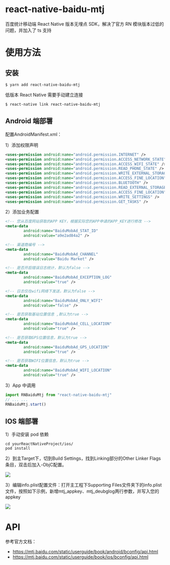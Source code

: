 
# react-native-baidu-mtj

百度统计移动端 React Native 版本无埋点 SDK，解决了官方 RN 模块版本过低的问题，并加入了 ts 支持

# 使用方法

## 安装

`$ yarn add react-native-baidu-mtj`

低版本 React Native 需要手动建立连接

`$ react-native link react-native-baidu-mtj`

## Android 端部署

配置AndroidManifest.xml：

1）添加权限声明

```xml
<uses-permission android:name="android.permission.INTERNET" />
<uses-permission android:name="android.permission.ACCESS_NETWORK_STATE" />
<uses-permission android:name="android.permission.ACCESS_WIFI_STATE" />
<uses-permission android:name="android.permission.READ_PHONE_STATE" />
<uses-permission android:name="android.permission.WRITE_EXTERNAL_STORAGE" />
<uses-permission android:name="android.permission.ACCESS_FINE_LOCATION" />
<uses-permission android:name="android.permission.BLUETOOTH" />
<uses-permission android:name="android.permission.READ_EXTERNAL_STORAGE" />
<uses-permission android:name="android.permission.ACCESS_FINE_LOCATION" />
<uses-permission android:name="android.permission.WRITE_SETTINGS" />
<uses-permission android:name="android.permission.GET_TASKS" />
```

2）添加业务配置

```xml
<!-- 您从百度网站获取的APP KEY，根据实际您的APP申请的APP_KEY进行修改 -->
<meta-data
		android:name="BaiduMobAd_STAT_ID"
		android:value="a9e2ad84a2" /> 

<!-- 渠道商编号 -->
<meta-data
		android:name="BaiduMobAd_CHANNEL"
		android:value="Baidu Market" />

<!-- 是否开启错误日志统计，默认为false -->
<meta-data
		android:name="BaiduMobAd_EXCEPTION_LOG"
		android:value="true" />

<!-- 日志仅在wifi网络下发送，默认为false -->
<meta-data
		android:name="BaiduMobAd_ONLY_WIFI"
		android:value="false" />

<!-- 是否获取基站位置信息 ,默认为true -->
<meta-data
		android:name="BaiduMobAd_CELL_LOCATION"
		android:value="true" />

<!-- 是否获取GPS位置信息，默认为true -->
<meta-data
		android:name="BaiduMobAd_GPS_LOCATION"
		android:value="true" />

<!-- 是否获取WIFI位置信息，默认为true -->
<meta-data
		android:name="BaiduMobAd_WIFI_LOCATION"
		android:value="true" />
```

3）App 中调用

```js
import RNBaiduMtj from "react-native-baidu-mtj"
// ... ...
RNBaiduMtj.start()
```

## IOS 端部署

1）手动安装 pod 依赖

```shell
cd yourReactNativeProject/ios/
pod install
```

2）到主Target下，切到Build Settings，找到Linking部分的Other Linker Flags条目，双击后加入-ObjC配置。

![](https://i.loli.net/2021/07/02/xnCb4Bl85hTrXfU.png)

3）编辑info.plist配置文件：打开主工程下Supporting Files文件夹下的info.plist文件，按照如下示例，新增mtj_appkey、mtj_deubglog两行参数，并写入您的appkey

![](https://i.loli.net/2021/07/02/zmBFHO7iqkMnC4g.png)

# API

参考官方文档：

- https://mtj.baidu.com/static/userguide/book/android/bconfig/api.html
- https://mtj.baidu.com/static/userguide/book/ios/bconfig/api.html